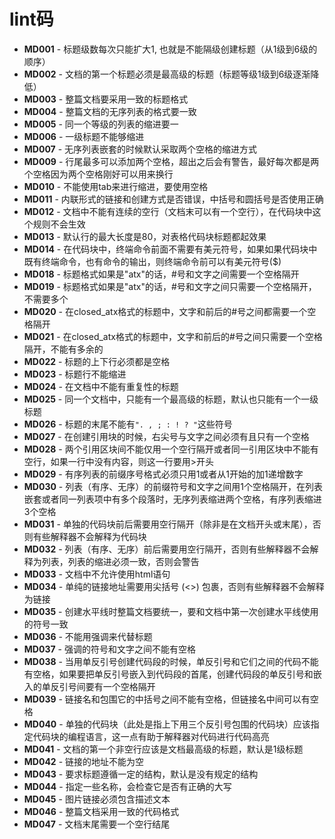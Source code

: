 # lint码

* **MD001** - 标题级数每次只能扩大1, 也就是不能隔级创建标题（从1级到6级的顺序）
* **MD002** - 文档的第一个标题必须是最高级的标题（标题等级1级到6级逐渐降低）
* **MD003** - 整篇文档要采用一致的标题格式
* **MD004** - 整篇文档的无序列表的格式要一致
* **MD005** - 同一个等级的列表的缩进要一
* **MD006** - 一级标题不能够缩进
* **MD007** - 无序列表嵌套的时候默认采取两个空格的缩进方式
* **MD009** - 行尾最多可以添加两个空格，超出之后会有警告，最好每次都是两个空格因为两个空格刚好可以用来换行
* **MD010** - 不能使用tab来进行缩进，要使用空格
* **MD011** - 内联形式的链接和创建方式是否错误，中括号和圆括号是否使用正确
* **MD012** - 文档中不能有连续的空行（文档末可以有一个空行），在代码块中这个规则不会生效
* **MD013** - 默认行的最大长度是80，对表格代码块标题都起效果
* **MD014** - 在代码块中，终端命令前面不需要有美元符号，如果如果代码块中既有终端命令，也有命令的输出，则终端命令前可以有美元符号($)
* **MD018** - 标题格式如果是"atx"的话，#号和文字之间需要一个空格隔开
* **MD019** - 标题格式如果是"atx"的话，#号和文字之间只需要一个空格隔开，不需要多个
* **MD020** - 在closed_atx格式的标题中，文字和前后的#号之间都需要一个空格隔开
* **MD021** - 在closed_atx格式的标题中，文字和前后的#号之间只需要一个空格隔开，不能有多余的
* **MD022** - 标题的上下行必须都是空格
* **MD023** - 标题行不能缩进
* **MD024** - 在文档中不能有重复性的标题
* **MD025** - 同一个文档中，只能有一个最高级的标题，默认也只能有一个一级标题
* **MD026** - 标题的末尾不能有`". , ; : ! ? "`这些符号
* **MD027** - 在创建引用块的时候，右尖号与文字之间必须有且只有一个空格
* **MD028** - 两个引用区块间不能仅用一个空行隔开或者同一引用区块中不能有空行，如果一行中没有内容，则这一行要用>开头
* **MD029** - 有序列表的前缀序号格式必须只用1或者从1开始的加1递增数字
* **MD030** - 列表（有序、无序）的前缀符号和文字之间用1个空格隔开，在列表嵌套或者同一列表项中有多个段落时，无序列表缩进两个空格，有序列表缩进3个空格
* **MD031** - 单独的代码块前后需要用空行隔开（除非是在文档开头或末尾），否则有些解释器不会解释为代码块
* **MD032** - 列表（有序、无序）前后需要用空行隔开，否则有些解释器不会解释为列表，列表的缩进必须一致，否则会警告
* **MD033** - 文档中不允许使用html语句
* **MD034** - 单纯的链接地址需要用尖括号 (<>) 包裹，否则有些解释器不会解释为链接
* **MD035** - 创建水平线时整篇文档要统一，要和文档中第一次创建水平线使用的符号一致
* **MD036** - 不能用强调来代替标题
* **MD037** - 强调的符号和文字之间不能有空格
* **MD038** - 当用单反引号创建代码段的时候，单反引号和它们之间的代码不能有空格，如果要把单反引号嵌入到代码段的首尾，创建代码段的单反引号和嵌入的单反引号间要有一个空格隔开
* **MD039** - 链接名和包围它的中括号之间不能有空格，但链接名中间可以有空格
* **MD040** - 单独的代码块（此处是指上下用三个反引号包围的代码块）应该指定代码块的编程语言，这一点有助于解释器对代码进行代码高亮
* **MD041** - 文档的第一个非空行应该是文档最高级的标题，默认是1级标题
* **MD042** - 链接的地址不能为空
* **MD043** - 要求标题遵循一定的结构，默认是没有规定的结构
* **MD044** - 指定一些名称，会检查它是否有正确的大写
* **MD045** - 图片链接必须包含描述文本
* **MD046** - 整篇文档采用一致的代码格式
* **MD047** - 文档末尾需要一个空行结尾
